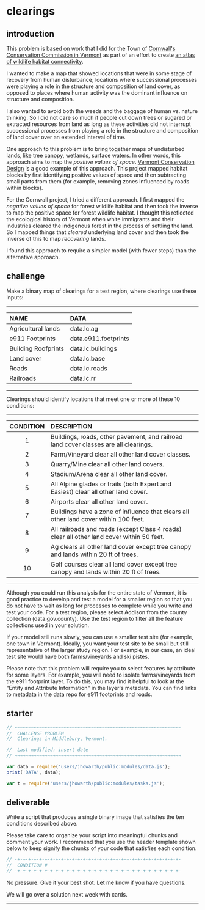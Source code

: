 # __clearings__

## introduction  

This problem is based on work that I did for the Town of [Cornwall's Conservation Commission in Vermont][ccc] as part of an effort to create [an atlas of wildlife habitat connectivity][ccc-atlas].  

I wanted to make a map that showed locations that were in some stage of recovery from human disturbance; locations where successional processes were playing a role in the structure and composition of land cover, as opposed to places where human activity was the dominant influence on structure and composition.  

I also wanted to avoid both the weeds and the baggage of human vs. nature thinking. So I did not care so much if people cut down trees or sugared or extracted resources from land as long as these activities did not interrupt successional processes from playing a role in the structure and composition of land cover over an extended interval of time.     

One approach to this problem is to bring together maps of undisturbed lands, like tree canopy, wetlands, surface waters. In other words, this approach aims to map the _positive values of space_. [Vermont Conservation Design][vcd] is a good example of this approach. This project mapped habitat blocks by first identifying positive values of space and then subtracting small parts from them (for example, removing zones influenced by roads within blocks). 

For the Cornwall project, I tried a different approach. I first mapped the _negative values of space_ for forest wildlife habitat and then took the inverse to map the positive space for forest wildlife habitat. I thought this reflected the ecological history of Vermont when white immigrants and their industries cleared the indigenous forest in the process of settling the land. So I mapped things that _cleared_ underlying land cover and then took the inverse of this to map _recovering_ lands.     

I found this approach to require a simpler model (with fewer steps) than the alternative approach. 

## challenge  

Make a binary map of clearings for a test region, where clearings use these inputs:  

---  

<center>

| NAME                      | DATA                      | 
| :---                      | :---                      |  
| Agricultural lands        | data.lc.ag                |
| e911 Footprints           | data.e911.footprints      | 
| Building Roofprints       | data.lc.buildings         |
| Land cover                | data.lc.base              |
| Roads                     | data.lc.roads             |  
| Railroads                 | data.lc.rr                |  

</center>  

---  

Clearings should identify locations that meet one or more of these 10 conditions:  

---  

<center>

| CONDITION | DESCRIPTION                                                                                           |  
| :---:     | :---                                                                                                  |
| 1         | Buildings, roads, other pavement, and railroad land cover classes are all clearings.                  |
| 2         | Farm/Vineyard clear all other land cover classes.                                                     |
| 3         | Quarry/Mine clear all other land covers.                                                              | 
| 4         | Stadium/Arena clear all other land cover.                                                             |
| 5         | All Alpine glades or trails (both Expert and Easiest) clear all other land cover.                     |
| 6         | Airports clear all other land cover.                                                                  |
| 7         | Buildings have a zone of influence that clears all other land cover within 100 feet.                  |
| 8         | All railroads and roads (except Class 4 roads) clear all other land cover within 50 feet.             |  
| 9         | Ag clears all other land cover except tree canopy and lands within 20 ft of trees.                    | 
| 10        | Golf courses clear all land cover except tree canopy and lands within 20 ft of trees.                 |



</center>

---  

Although you could run this analysis for the entire state of Vermont, it is good practice to develop and test a model for a smaller region so that you do not have to wait as long for processes to complete while you write and test your code. For a test region, please select Addison from the county collection (data.gov.county). Use the test region to filter all the feature collections used in your solution.  

If your model still runs slowly, you can use a smaller test site (for example, one town in Vermont). Ideally, you want your test site to be small but still representative of the larger study region. For example, in our case, an ideal test site would have both farms/vineyards and ski pistes.   

Please note that this problem will require you to select features by attribute for some layers. For example, you will need to isolate farms/vineyards from the e911 footprint layer. To do this, you may find it helpful to look at the "Entity and Attribute Information" in the layer's metadata. You can find links to metadata in the data repo for e911 footprints and roads. 

## starter  

```js
// ~~~~~~~~~~~~~~~~~~~~~~~~~~~~~~~~~~~~~~~~~~~~~~~~~~~~~~~~~~~~~
//  CHALLENGE PROBLEM
//  Clearings in Middlebury, Vermont. 

//  Last modified: insert date
// ~~~~~~~~~~~~~~~~~~~~~~~~~~~~~~~~~~~~~~~~~~~~~~~~~~~~~~~~~~~~~

var data = require('users/jhowarth/public:modules/data.js');       
print('DATA', data);

var t = require('users/jhowarth/public:modules/tasks.js');
```

## deliverable  

Write a script that produces a single binary image that satisfies the ten conditions described above.  

Please take care to organize your script into meaningful chunks and comment your work. I recommend that you use the header template shown below to keep signify the chunks of your code that satisfies each condition.

```js
// -+-+-+-+-+-+-+-+-+-+-+-+-+-+-+-+-+-+-+-+-+-+-+-+-+-+-+-+-+-+-
//  CONDITION #
// -+-+-+-+-+-+-+-+-+-+-+-+-+-+-+-+-+-+-+-+-+-+-+-+-+-+-+-+-+-+-
```

No pressure. Give it your best shot. Let me know if you have questions.  

We will go over a solution next week with cards.  






---

[ccc]: https://cornwallvt.com/cornwall-conservation-commission/
[ccc-atlas]: https://jhowarth.users.earthengine.app/view/cornwall-connectivity
[vcd]: https://anr.vermont.gov/node/1182